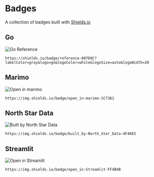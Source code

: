 # Badges

A collection of badges built with [Shields.io](https://shields.io/)

## Go

![Go Reference](https://shields.io/badge/reference-007D9C?labelColor=gray&logo=go&logoColor=white&logoSize=auto&logoWidth=20)

```
https://shields.io/badge/reference-007D9C?labelColor=gray&logo=go&logoColor=white&logoSize=auto&logoWidth=20
```

## Marimo

![Open in marimo](https://img.shields.io/badge/open_in-marimo-1C7361)

```
https://img.shields.io/badge/open_in-marimo-1C7361
```

## North Star Data

![Built by North Star Data](https://img.shields.io/badge/built_by-North_Star_Data-4F46E5)

```
https://img.shields.io/badge/built_by-North_Star_Data-4F46E5
```

## Streamlit

![Open in Streamlit](https://img.shields.io/badge/open_in-Streamlit-FF4B4B)

```
https://img.shields.io/badge/open_in-Streamlit-FF4B4B
```
